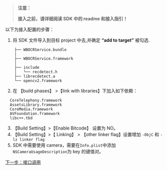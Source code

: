 > **注意：**
>
> **接入之前，请详细阅读 SDK 中的 readme 和接入指引！**

以下为接入配置的步骤：
1. 将 SDK 文件导入到目标 project 中去,并确定 **“add to target”** 被勾选.
```
	├── WBOCRService.bundle
	|
	├── WBOCRService.framework
	│   
	├── include
	│   └── recdetect.h
	├── librecdetect.a
	└── opencv2.framework
```

2. 在 【build phases】 >【link with libraries】下加入如下依赖：
```
  CoreTelephony.framework
  AssetsLibrary.framework
  CoreMedia.framework
  AVFoundation.framework
  libc++.tbd
```
3. 【Build Setting】>【Enable Bitcode】 设置为 NO。
4. 【Build Setting】>【 Linking】 > 【other linker flag】设置增加 `-ObjC` 和 `-lz linker flag`
5. SDK 中需要使用 camera，需要在` Info.plist `中添加 `NSCameraUsageDescription`为 key 的键值对。



[下一步：接口调用](http://tcecqpoc.fsphere.cn/document/product/655/14087)